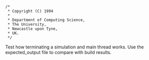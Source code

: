 ```
/*
 * Copyright (C) 1994
 *
 * Department of Computing Science,
 * The University,
 * Newcastle upon Tyne,
 * UK.
 */
```

Test how terminating a simulation and main thread works. Use the expected_output file to compare with build results.
